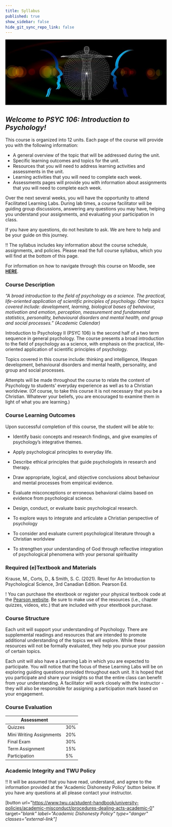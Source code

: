 ```yaml
---
title: Syllabus
published: true
show_sidebar: false
hide_git_sync_repo_link: false
---
```


![](image_psych_intro.jpg)

## ***Welcome to PSYC 106: Introduction to Psychology!***

This course is organized into 12 units. Each page of the course will provide you with the following information:

* A general overview of the topic that will be addressed during the unit.
* Specific learning outcomes and topics for the unit.
* Resources that you will need to address learning activities and assessments in the unit.
* Learning activities that you will need to complete each week.
* Assessments pages will provide you with information about assignments that you will need to complete each week.

Over the next several weeks, you will have the opportunity to attend Facilitated Learning Labs. During lab times, a course facilitator will be guiding group discussions, answering any questions you may have, helping you understand your assignments, and evaluating your participation in class.

If you have any questions, do not hesitate to ask. We are here to help and be your guide on this journey.

!! The syllabus includes key information about the course schedule, assignments, and policies. Please read the full course syllabus, which you will find at the bottom of this page.

For information on how to navigate through this course on Moodle, see [**HERE**](http://create.twu.ca/help/moodle).


### Course Description

*“A broad introduction to the field of psychology as a science. The practical, life-oriented application of scientific principles of psychology. Other topics covered include: development, learning, biological bases of behaviour, motivation and emotion, perception, measurement and fundamental statistics, personality, behavioural disorders and mental health, and group and social processes.”* *(Academic Calendar)*

Introduction to Psychology II (PSYC 106) is the second half of a two term sequence in general psychology. The course presents a broad introduction to the field of psychology as a science, with emphasis on the practical, life-oriented application of scientific principles of psychology.

Topics covered in this course include: thinking and intelligence, lifespan development, behavioural disorders and mental health, personality, and group and social processes.

Attempts will be made throughout the course to relate the content of Psychology to students' everyday experience as well as to a Christian worldview. (Of course, to take this course it is not necessary that you be a Christian. Whatever your beliefs, you are encouraged to examine them in light of what you are learning.)

### Course Learning Outcomes

Upon successful completion of this course, the student will be able to:

- Identify basic concepts and research findings, and give examples of psychology’s integrative themes.

- Apply psychological principles to everyday life.

- Describe ethical principles that guide psychologists in research and therapy.

- Draw appropriate, logical, and objective conclusions about behaviour and mental processes from empirical evidence.

- Evaluate misconceptions or erroneous behavioral claims based on evidence from psychological science.

- Design, conduct, or evaluate basic psychological research.

- To explore ways to integrate and articulate a Christian perspective of psychology

- To consider and evaluate current psychological literature through a Christian worldview

- To strengthen your understanding of God through reflective integration of psychological phenomena with your personal spirituality

### Required (e)Textbook and Materials

Krause, M., Corts, D., & Smith, S. C. (2021). Revel for An Introduction to Psychological Science, 3rd Canadian Edition. Pearson Ed.

! You can purchase the etextbook or register your physical textbook code at the [Pearson website](https://console.pearson.com/enrollment/fp9e36). Be sure to make use of the resources (i.e., chapter quizzes, videos, etc.) that are included with your etextbook purchase.



### Course Structure

Each unit will support your understanding of Psychology. There are supplemental readings and resources that are intended to promote additional understanding of the topics we will explore. While these resources will not be formally evaluated, they help you pursue your passion of certain topics.

Each unit will also have a Learning Lab in which you are expected to participate. You will notice that the focus of these Learning Labs will be on exploring guiding questions provided throughout each unit. It is hoped that you participate and share your insights so that the entire class can benefit from your understanding. A facilitator will work closely with the instructor - they will also be responsible for assigning a participation mark based on your engagement.


### Course Evaluation

|       Assessment            |     |
|--------|-----|
| Quizzes                  | 30% |
| Mini Writing Assignments | 20% |
| Final Exam               | 30% |
| Term Assignment          | 15% |
| Participation            | 5%  |


### Academic Integrity and TWU Policy

!! It will be assumed that you have read, understand, and agree to the information provided at the 'Academic Dishonesty Policy' button below. If you have any questions at all please contact your instructor.


[button url="https://www.twu.ca/student-handbook/university-policies/academic-misconduct/procedures-dealing-acts-academic-0" target="_blank" label="Academic Dishonesty Policy" type="danger" classes="external-link"]_
